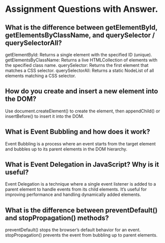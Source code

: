 # Assignment Questions with Answer.

## What is the difference between getElementById, getElementsByClassName, and querySelector / querySelectorAll?

getElementById: Returns a single element with the specified ID (unique).
getElementsByClassName: Returns a live HTMLCollection of elements with the specified class name.
querySelector: Returns the first element that matches a CSS selector.
querySelectorAll: Returns a static NodeList of all elements matching a CSS selector.

## How do you create and insert a new element into the DOM?

Use document.createElement() to create the element, then appendChild() or insertBefore() to insert it into the DOM.

## What is Event Bubbling and how does it work?

Event Bubbling is a process where an event starts from the target element and bubbles up to its parent elements in the DOM hierarchy.

## What is Event Delegation in JavaScript? Why is it useful?

Event Delegation is a technique where a single event listener is added to a parent element to handle events from its child elements. It’s useful for improving performance and handling dynamically added elements.

## What is the difference between preventDefault() and stopPropagation() methods?

preventDefault() stops the browser’s default behavior for an event.
stopPropagation() prevents the event from bubbling up to parent elements.
